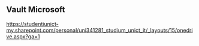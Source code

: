 ## Vault Microsoft
https://studentiunict-my.sharepoint.com/personal/uni341281_studium_unict_it/_layouts/15/onedrive.aspx?ga=1
